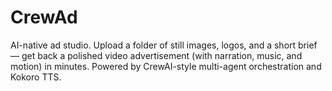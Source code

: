 # CrewAd
AI-native ad studio. Upload a folder of still images, logos, and a short brief — get back a polished video advertisement (with narration, music, and motion) in minutes. Powered by CrewAI-style multi-agent orchestration and Kokoro TTS.
